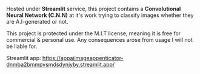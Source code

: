 Hosted under **Streamlit** service, this project contains a **Convolutional Neural Network (C.N.N)** at it's work trying to classify images whether they are A.I-generated or not.

This project is protected under the M.I.T license, meaning it is free for commercial & personal use. Any consequences arose from usage I will not be liable for.

Streamlit app: https://appaiimageappenticator-dnmba2bmmpvsmdsdynjyby.streamlit.app/